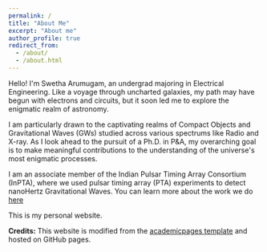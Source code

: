 ```yaml
---
permalink: /
title: "About Me"
excerpt: "About me"
author_profile: true
redirect_from: 
  - /about/
  - /about.html
---
```


Hello! I'm Swetha Arumugam, an undergrad majoring in Electrical Engineering. Like a voyage through uncharted galaxies, my path may have begun with electrons and circuits, but it soon led me to explore the enigmatic realm of astronomy. 

I am particularly drawn to the captivating realms of Compact Objects and Gravitational Waves (GWs) studied across various spectrums like Radio and X-ray. As I look ahead to the pursuit of a Ph.D. in P&A, my overarching goal is to make meaningful contributions to the understanding of the universe's most enigmatic processes.

I am an associate member of the Indian Pulsar Timing Array Consortium (InPTA), where we used pulsar timing array (PTA) experiments to detect nanoHertz Gravitational Waves. You can learn more about the work we do [here]("https://inpta.iitr.ac.in/")

This is my personal website. 

**Credits:** This website is modified from the [academicpages template](https://github.com/academicpages/academicpages.github.io) and hosted on GitHub pages.
